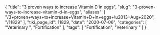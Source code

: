 {
    "title": "3 proven ways to increase Vitamin D in eggs",
    "slug": "3-proven-ways-to-increase-vitamin-d-in-eggs",
    "aliases": [
        "/3+proven+ways+to+increase+Vitamin+D+in+eggs+\u2013+Aug+2020",
        "/11829"
    ],
    "tiki_page_id": 11829,
    "date": "2020-07-06",
    "categories": [
        "Veterinary ",
        "Fortification"
    ],
    "tags": [
        "Fortification",
        "Veterinary "
    ]
}